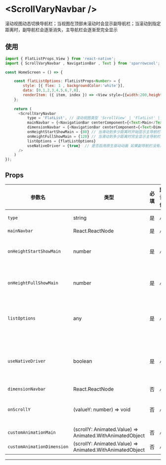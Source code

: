 # \<ScrollVaryNavbar />

滚动视图动态切换导航栏；当视图在顶部未滚动时会显示副导航栏；当滚动到指定距离时，副导航栏会逐渐消失，主导航栏会逐渐至完全显示

## 使用

``` javascript
import { FlatListProps,View } from 'react-native';
import { ScrollVaryNavbar , NavigationBar , Text } from 'sparrowcool';

const HomeScreen = () => {

    const flatListOptions: FlatListProps<Number> = {
        style: [{ flex: 1 , backgroundColor:'white'}],
        data: [0,1,2,3,4,5,6,7,8],
        renderItem: ({ item, index }) => <View style={{width:200,height:300,marginBottom:20,backgroundColor:'black'}} />
    };
    
    return (
      <ScrollVaryNavbar 
          type = 'FlatList', // 滚动视图类型 'ScrollView' | 'FlatList' | 'SectionList'
          mainNavbar = {<NavigationBar centerComponent={<Text>Main</Text>} />} // 主导航栏
          dimensionNavbar = {<NavigationBar centerComponent={<Text>Dimension</Text>} />} // 副导航栏
          onHeightStartShowMain = {80} // 当滑动到多少距离时开始显示主导航栏，副导航栏开始消失
          onHeightFullShowMain = {120} // 当滑动到多少距离时完全显示主导航栏，副导航栏完全消失
          listOptions = {flatListOptions}
          useNativeDriver = {true}  // 是否启用原生驱动动画 如果副导航栏没有点击事件建议为true，如果副导航栏有点击事件请false
      />
    )
});
```

## Props

|参数名|类型|必填|默认值|说明|
| --- | --- | --- | --- |---|
|`type`|string|是|`/`|`ScrollView` `FlatList` `SectionList`|
|`mainNavbar`|React.ReactNode|是|`/`|主导航栏|
|`onHeightStartShowMain`|number|是|`/`|当滑动到多少距离时开始显示主导航栏，副导航栏开始消失|
|`onHeightFullShowMain`|number|是|`/`|当滑动到多少距离时完全显示主导航栏，副导航栏完全消失|
|`listOptions`|any|是|`/`|根据列表类型传入相应列表的Props配置，分别为`FlatListProps` `SectionListProps` `ScrollView`|
|`useNativeDriver`|boolean|是|`/`|是否启用原生驱动动画 如果副导航栏没有点击事件建议未true，如果副导航栏有点击事件请false|
|`dimensionNavbar`|React.ReactNode|否|`/`|副导航栏|
|`onScrollY`|(valueY: number) => void |否|`/`|当滑动时，会调用该方法。`valueY`为列表垂直滚动的距离|
|`customAnimationMain`|(scrollY: Animated.Value) => Animated.WithAnimatedObject<ViewStyle>|否|`/`|自定主导航栏动画|
|`customAnimationDimension`|(scrollY: Animated.Value) => Animated.WithAnimatedObject<ViewStyle>|否|`/`|自定副导航栏动画|

---
